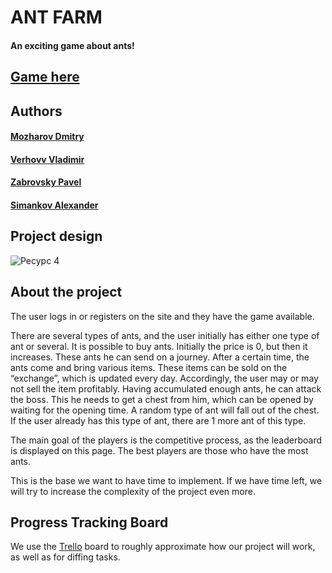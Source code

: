 # ANT FARM
#### An exciting game about ants!


## <a href="https://antgame.ru">Game here</a>

## Authors
#### <a href="https://github.com/dmitry416">Mozharov Dmitry</a>
#### <a href="https://github.com/verhovv">Verhovv Vladimir</a>
#### <a href="https://github.com/miderror">Zabrovsky Pavel</a>
#### <a href="https://github.com/Fotlex">Simankov Alexander</a>


## Project design
![Ресурс 4](https://github.com/user-attachments/assets/4d8910fe-8273-4702-9555-a022043cfe35)

## About the project
The user logs in or registers on the site and they have the game available.

There are several types of ants, and the user initially has either one type of ant or several. It is possible to buy ants. Initially the price is 0, but then it increases. These ants he can send on a journey. After a certain time, the ants come and bring various items. These items can be sold on the “exchange”, which is updated every day. Accordingly, the user may or may not sell the item profitably. Having accumulated enough ants, he can attack the boss. This he needs to get a chest from him, which can be opened by waiting for the opening time. A random type of ant will fall out of the chest. If the user already has this type of ant, there are 1 more ant of this type. 

The main goal of the players is the competitive process, as the leaderboard is displayed on this page. The best players are those who have the most ants.

This is the base we want to have time to implement. If we have time left, we will try to increase the complexity of the project even more.

## Progress Tracking Board
We use the <a href="https://trello.com/b/vsnNsZNu/antfarm">Trello</a> board to roughly approximate how our project will work, as well as for diffing tasks.

